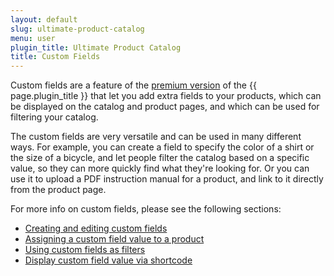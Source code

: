 ```yaml
---
layout: default
slug: ultimate-product-catalog
menu: user
plugin_title: Ultimate Product Catalog
title: Custom Fields 
---
```

Custom fields are a feature of the [premium version](../premium) of the {{ page.plugin_title }} that let you add extra fields to your products, which can be displayed on the catalog and product pages, and which can be used for filtering your catalog.

The custom fields are very versatile and can be used in many different ways. For example, you can create a field to specify the color of a shirt or the size of a bicycle, and let people filter the catalog based on a specific value, so they can more quickly find what they're looking for. Or you can use it to upload a PDF instruction manual for a product, and link to it directly from the product page.

For more info on custom fields, please see the following sections:

- [Creating and editing custom fields](create)
- [Assigning a custom field value to a product](products)
- [Using custom fields as filters](filters)
- [Display custom field value via shortcode](shortcodes)